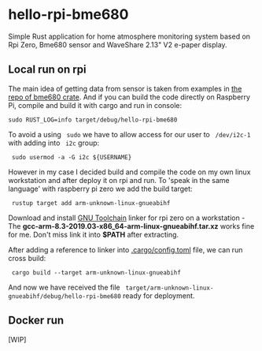 # hello-rpi-bme680
Simple Rust application for home atmosphere monitoring system based on Rpi Zero, Bme680 sensor and WaveShare 2.13" V2 e-paper display.

## Local run on rpi 
The main idea of getting data from sensor is taken from examples in [the repo of bme680 crate](https://github.com/marcelbuesing/bme680).
And if you can build the code directly on Raspberry Pi, compile and build it with cargo and run in console:

` sudo RUST_LOG=info target/debug/hello-rpi-bme680 `

To avoid a using ` sudo` we have to allow access for our user to ` /dev/i2c-1` with adding into ` i2c` group:

` sudo usermod -a -G i2c ${USERNAME}`

However in my case I decided build and compile the code on my own linux workstation and after deploy it on rpi and run.
To 'speak in the same language' with raspberry pi zero we add the build target:

` rustup target add arm-unknown-linux-gnueabihf`

Download and install [GNU Toolchain](https://developer.arm.com/downloads/-/gnu-a) linker for rpi zero on a workstation - The __gcc-arm-8.3-2019.03-x86_64-arm-linux-gnueabihf.tar.xz__ works fine for me. Don't miss link it into __$PATH__ after extracting.

After adding a reference to linker into [.cargo/config.toml](.cargo/config.toml) file, we can run cross build:

` cargo build --target arm-unknown-linux-gnueabihf`

And now we have received the file ` target/arm-unknown-linux-gnueabihf/debug/hello-rpi-bme680` ready for deployment.

## Docker run
[WIP]